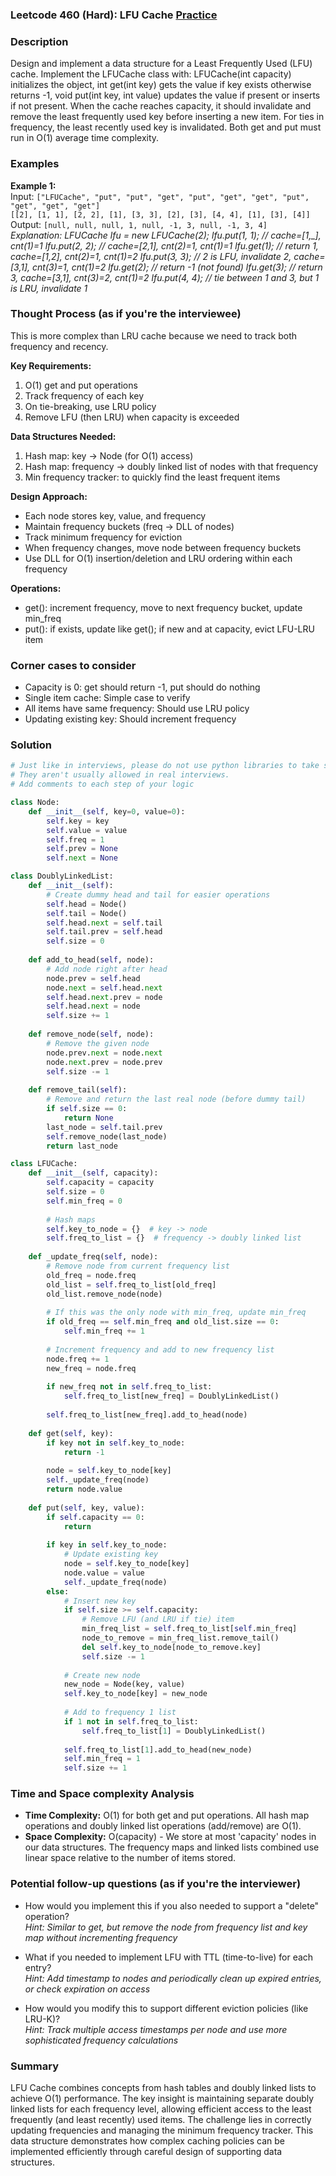 ### Leetcode 460 (Hard): LFU Cache [Practice](https://leetcode.com/problems/lfu-cache)

### Description  
Design and implement a data structure for a Least Frequently Used (LFU) cache. Implement the LFUCache class with: LFUCache(int capacity) initializes the object, int get(int key) gets the value if key exists otherwise returns -1, void put(int key, int value) updates the value if present or inserts if not present. When the cache reaches capacity, it should invalidate and remove the least frequently used key before inserting a new item. For ties in frequency, the least recently used key is invalidated. Both get and put must run in O(1) average time complexity.

### Examples  

**Example 1:**  
Input: `["LFUCache", "put", "put", "get", "put", "get", "get", "put", "get", "get", "get"]`  
       `[[2], [1, 1], [2, 2], [1], [3, 3], [2], [3], [4, 4], [1], [3], [4]]`  
Output: `[null, null, null, 1, null, -1, 3, null, -1, 3, 4]`  
*Explanation:*
*LFUCache lfu = new LFUCache(2);*
*lfu.put(1, 1); // cache=[1,_], cnt(1)=1*
*lfu.put(2, 2); // cache=[2,1], cnt(2)=1, cnt(1)=1*
*lfu.get(1); // return 1, cache=[1,2], cnt(2)=1, cnt(1)=2*
*lfu.put(3, 3); // 2 is LFU, invalidate 2, cache=[3,1], cnt(3)=1, cnt(1)=2*
*lfu.get(2); // return -1 (not found)*
*lfu.get(3); // return 3, cache=[3,1], cnt(3)=2, cnt(1)=2*
*lfu.put(4, 4); // tie between 1 and 3, but 1 is LRU, invalidate 1*


### Thought Process (as if you're the interviewee)  
This is more complex than LRU cache because we need to track both frequency and recency.

**Key Requirements:**
1. O(1) get and put operations
2. Track frequency of each key
3. On tie-breaking, use LRU policy
4. Remove LFU (then LRU) when capacity is exceeded

**Data Structures Needed:**
1. Hash map: key → Node (for O(1) access)
2. Hash map: frequency → doubly linked list of nodes with that frequency
3. Min frequency tracker: to quickly find the least frequent items

**Design Approach:**
- Each node stores key, value, and frequency
- Maintain frequency buckets (freq → DLL of nodes)
- Track minimum frequency for eviction
- When frequency changes, move node between frequency buckets
- Use DLL for O(1) insertion/deletion and LRU ordering within each frequency

**Operations:**
- get(): increment frequency, move to next frequency bucket, update min_freq
- put(): if exists, update like get(); if new and at capacity, evict LFU-LRU item


### Corner cases to consider  
- Capacity is 0: get should return -1, put should do nothing  
- Single item cache: Simple case to verify  
- All items have same frequency: Should use LRU policy  
- Updating existing key: Should increment frequency  


### Solution

```python
# Just like in interviews, please do not use python libraries to take shortcuts.
# They aren't usually allowed in real interviews.
# Add comments to each step of your logic

class Node:
    def __init__(self, key=0, value=0):
        self.key = key
        self.value = value
        self.freq = 1
        self.prev = None
        self.next = None

class DoublyLinkedList:
    def __init__(self):
        # Create dummy head and tail for easier operations
        self.head = Node()
        self.tail = Node()
        self.head.next = self.tail
        self.tail.prev = self.head
        self.size = 0
    
    def add_to_head(self, node):
        # Add node right after head
        node.prev = self.head
        node.next = self.head.next
        self.head.next.prev = node
        self.head.next = node
        self.size += 1
    
    def remove_node(self, node):
        # Remove the given node
        node.prev.next = node.next
        node.next.prev = node.prev
        self.size -= 1
    
    def remove_tail(self):
        # Remove and return the last real node (before dummy tail)
        if self.size == 0:
            return None
        last_node = self.tail.prev
        self.remove_node(last_node)
        return last_node

class LFUCache:
    def __init__(self, capacity):
        self.capacity = capacity
        self.size = 0
        self.min_freq = 0
        
        # Hash maps
        self.key_to_node = {}  # key -> node
        self.freq_to_list = {}  # frequency -> doubly linked list
    
    def _update_freq(self, node):
        # Remove node from current frequency list
        old_freq = node.freq
        old_list = self.freq_to_list[old_freq]
        old_list.remove_node(node)
        
        # If this was the only node with min_freq, update min_freq
        if old_freq == self.min_freq and old_list.size == 0:
            self.min_freq += 1
        
        # Increment frequency and add to new frequency list
        node.freq += 1
        new_freq = node.freq
        
        if new_freq not in self.freq_to_list:
            self.freq_to_list[new_freq] = DoublyLinkedList()
        
        self.freq_to_list[new_freq].add_to_head(node)
    
    def get(self, key):
        if key not in self.key_to_node:
            return -1
        
        node = self.key_to_node[key]
        self._update_freq(node)
        return node.value
    
    def put(self, key, value):
        if self.capacity == 0:
            return
        
        if key in self.key_to_node:
            # Update existing key
            node = self.key_to_node[key]
            node.value = value
            self._update_freq(node)
        else:
            # Insert new key
            if self.size >= self.capacity:
                # Remove LFU (and LRU if tie) item
                min_freq_list = self.freq_to_list[self.min_freq]
                node_to_remove = min_freq_list.remove_tail()
                del self.key_to_node[node_to_remove.key]
                self.size -= 1
            
            # Create new node
            new_node = Node(key, value)
            self.key_to_node[key] = new_node
            
            # Add to frequency 1 list
            if 1 not in self.freq_to_list:
                self.freq_to_list[1] = DoublyLinkedList()
            
            self.freq_to_list[1].add_to_head(new_node)
            self.min_freq = 1
            self.size += 1

```

### Time and Space complexity Analysis  

- **Time Complexity:** O(1) for both get and put operations. All hash map operations and doubly linked list operations (add/remove) are O(1).
- **Space Complexity:** O(capacity) - We store at most 'capacity' nodes in our data structures. The frequency maps and linked lists combined use linear space relative to the number of items stored.


### Potential follow-up questions (as if you're the interviewer)  

- How would you implement this if you also needed to support a "delete" operation?  
  *Hint: Similar to get, but remove the node from frequency list and key map without incrementing frequency*

- What if you needed to implement LFU with TTL (time-to-live) for each entry?  
  *Hint: Add timestamp to nodes and periodically clean up expired entries, or check expiration on access*

- How would you modify this to support different eviction policies (like LRU-K)?  
  *Hint: Track multiple access timestamps per node and use more sophisticated frequency calculations*

### Summary
LFU Cache combines concepts from hash tables and doubly linked lists to achieve O(1) performance. The key insight is maintaining separate doubly linked lists for each frequency level, allowing efficient access to the least frequently (and least recently) used items. The challenge lies in correctly updating frequencies and managing the minimum frequency tracker. This data structure demonstrates how complex caching policies can be implemented efficiently through careful design of supporting data structures.
